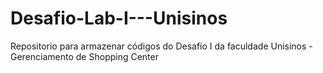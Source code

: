 # Desafio-Lab-I---Unisinos
Repositorio para armazenar códigos do Desafio I da faculdade Unisinos - Gerenciamento de Shopping Center

